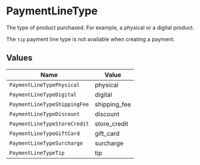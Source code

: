 # PaymentLineType

The type of product purchased. For example, a physical or a digital product.

The `tip` payment line type is not available when creating a payment.


## Values

| Name                         | Value                        |
| ---------------------------- | ---------------------------- |
| `PaymentLineTypePhysical`    | physical                     |
| `PaymentLineTypeDigital`     | digital                      |
| `PaymentLineTypeShippingFee` | shipping_fee                 |
| `PaymentLineTypeDiscount`    | discount                     |
| `PaymentLineTypeStoreCredit` | store_credit                 |
| `PaymentLineTypeGiftCard`    | gift_card                    |
| `PaymentLineTypeSurcharge`   | surcharge                    |
| `PaymentLineTypeTip`         | tip                          |